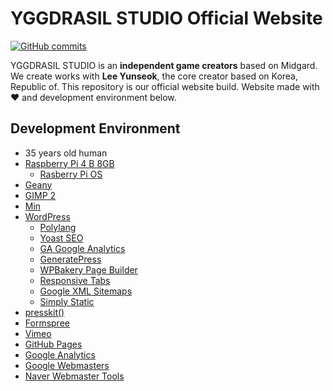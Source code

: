 # YGGDRASIL STUDIO Official Website
[![GitHub commits](https://img.shields.io/github/commits-since/YGGDRASIL-STUDIO/YGGDRASIL-STUDIO.github.io/0586c4d.svg)](https://github.com/YGGDRASIL-STUDIO/YGGDRASIL-STUDIO.github.io/commits/master)

YGGDRASIL STUDIO is an **independent game creators** based on Midgard. We create works with **Lee Yunseok**, the core creator based on Korea, Republic of. This repository is our official website build. Website made with ❤ and development environment below.

## Development Environment
- 35 years old human
- [Raspberry Pi 4 B 8GB](https://www.raspberrypi.org/)
  - [Rasberry Pi OS](https://www.raspbian.org/)
- [Geany](https://www.geany.org/)
- [GIMP 2](https://www.gimp.org/)
- [Min](https://minbrowser.github.io)
- [WordPress](https://www.wordpress.org)
    - [Polylang](https://polylang.pro/)
    - [Yoast SEO](https://yoast.com/wordpress/plugins/seo/)
    - [GA Google Analytics](https://plugin-planet.com/ga-google-analytics-pro/)
    - [GeneratePress](https://generatepress.com/)
    - [WPBakery Page Builder](https://wpbakery.com/)
    - [Responsive Tabs](https://wpdarko.com/items/responsive-tabs-pro/)
    - [Google XML Sitemaps](https://www.arnebrachhold.de/projects/wordpress-plugins/google-xml-sitemaps-generator/)
    - [Simply Static](https://wordpress.org/plugins/simply-static/)
- [presskit()](http://dopresskit.com/)
- [Formspree](https://formspree.io/)
- [Vimeo](https://vimeo.com/)
- [GitHub Pages](https://pages.github.com/)
- [Google Analytics](https://analytics.google.com/analytics/web/)
- [Google Webmasters](https://www.google.com/webmasters/)
- [Naver Webmaster Tools](https://webmastertool.naver.com/)
